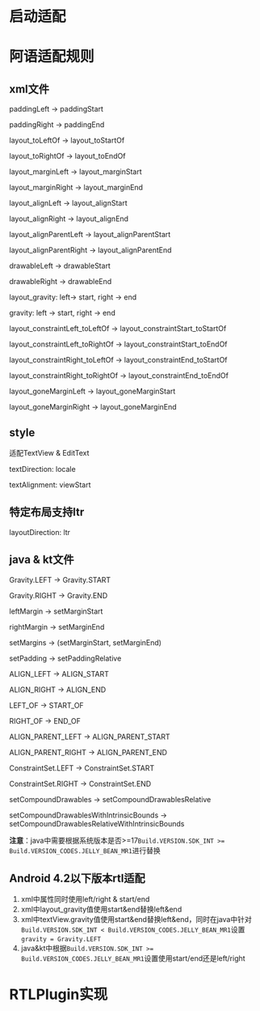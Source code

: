 # 启动适配





# 阿语适配规则

## xml文件

paddingLeft -> paddingStart

paddingRight -> paddingEnd

layout_toLeftOf -> layout_toStartOf

layout_toRightOf -> layout_toEndOf

layout_marginLeft -> layout_marginStart

layout_marginRight -> layout_marginEnd

layout_alignLeft -> layout_alignStart

layout_alignRight -> layout_alignEnd

layout_alignParentLeft -> layout_alignParentStart

layout_alignParentRight -> layout_alignParentEnd

drawableLeft -> drawableStart

drawableRight -> drawableEnd

layout_gravity: left-> start, right -> end

gravity: left -> start, right -> end

layout_constraintLeft_toLeftOf -> layout_constraintStart_toStartOf

layout_constraintLeft_toRightOf -> layout_constraintStart_toEndOf

layout_constraintRight_toLeftOf -> layout_constraintEnd_toStartOf

layout_constraintRight_toRightOf -> layout_constraintEnd_toEndOf

layout_goneMarginLeft -> layout_goneMarginStart

layout_goneMarginRight -> layout_goneMarginEnd

## style

适配TextView & EditText

textDirection: locale

textAlignment: viewStart

## 特定布局支持ltr

layoutDirection: ltr

## java & kt文件

Gravity.LEFT -> Gravity.START

Gravity.RIGHT -> Gravity.END

leftMargin -> setMarginStart

rightMargin -> setMarginEnd

setMargins -> (setMarginStart, setMarginEnd)

setPadding -> setPaddingRelative

ALIGN_LEFT -> ALIGN_START

ALIGN_RIGHT -> ALIGN_END

LEFT_OF -> START_OF

RIGHT_OF -> END_OF

ALIGN_PARENT_LEFT -> ALIGN_PARENT_START

ALIGN_PARENT_RIGHT -> ALIGN_PARENT_END

ConstraintSet.LEFT -> ConstraintSet.START

ConstraintSet.RIGHT -> ConstraintSet.END

setCompoundDrawables -> setCompoundDrawablesRelative

setCompoundDrawablesWithIntrinsicBounds -> setCompoundDrawablesRelativeWithIntrinsicBounds

**注意**：java中需要根据系统版本是否>=17`Build.VERSION.SDK_INT >= Build.VERSION_CODES.JELLY_BEAN_MR1`进行替换

## Android 4.2以下版本rtl适配

1. xml中属性同时使用left/right & start/end
2. xml中layout_gravity值使用start&end替换left&end
3. xml中textView.gravity值使用start&end替换left&end，同时在java中针对`Build.VERSION.SDK_INT < Build.VERSION_CODES.JELLY_BEAN_MR1`设置`gravity = Gravity.LEFT`
4. java&kt中根据`Build.VERSION.SDK_INT >= Build.VERSION_CODES.JELLY_BEAN_MR1`设置使用start/end还是left/right

# RTLPlugin实现







